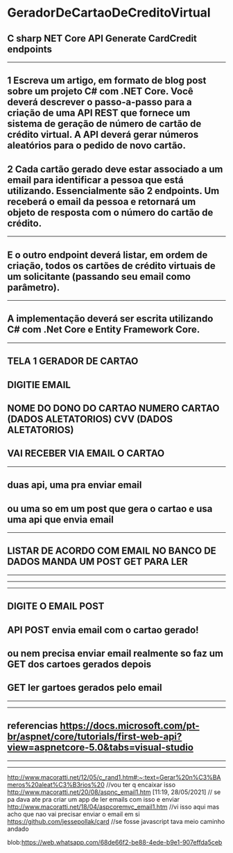 # GeradorDeCartaoDeCreditoVirtual
C sharp NET Core API  Generate CardCredit endpoints
----------------------------------------------------------------------------------
----------------------------------------------------------------------------------
1 Escreva um artigo, em formato de blog post sobre um projeto C# com .NET Core.
Você deverá descrever o passo-a-passo para a criação de uma API REST que fornece um sistema de geração de número de cartão de crédito virtual.
 A API deverá gerar números aleatórios para o pedido de novo cartão. 
----------------------------------------------------------------------------------
2 Cada cartão gerado deve estar associado a um email para identificar a pessoa que está utilizando.
Essencialmente são 2 endpoints. 
Um receberá o email da pessoa e retornará um objeto de resposta com o número do cartão de crédito. 
----------------------------------------------------------------------------------
----------------------------------------------------------------------------------
E o outro endpoint deverá listar, em ordem de criação, todos os cartões de crédito virtuais de um solicitante (passando seu email como parâmetro).
----------------------------------------------------------------------------------
----------------------------------------------------------------------------------
A implementação deverá ser escrita utilizando C# com .Net Core e Entity Framework Core.
----------------------------------------------------------------------------------
----------------------------------------------------------------------------------
TELA 1 GERADOR DE CARTAO
----------------------------------------------------------------------------------
DIGITIE EMAIL
----------------------------------------------------------------------------------
NOME DO DONO DO CARTAO 
NUMERO CARTAO (DADOS ALETATORIOS)
CVV (DADOS ALETATORIOS)
----------------------------------------------------------------------------------
VAI RECEBER VIA EMAIL O CARTAO
----------------------------------------------------------------------------------
----------------------------------------------------------------------------------
duas api, uma pra enviar email 
 ----------------------------------------------------------------------------------
 ou uma so em um post que gera o cartao e usa uma api que envia email
 ----------------------------------------------------------------------------------
----------------------------------------------------------------------------------
 LISTAR DE ACORDO COM EMAIL NO BANCO DE DADOS
MANDA UM POST
GET PARA LER
----------------------------------------------------------------------------------
----------------------------------------------------------------------------------
----------------------------------------------------------------------------------
----------------------------------------------------------------------------------
DIGITE O EMAIL
POST
----------------------------------------------------------------------------------
API POST
envia email com o cartao gerado!
----------------------------------------------------------------------------------
ou nem precisa enviar email realmente so faz um GET dos cartoes gerados depois
----------------------------------------------------------------------------------
GET
ler gartoes gerados pelo email
----------------------------------------------------------------------------------
----------------------------------------------------------------------------------
----------------------------------------------------------------------------------
referencias
https://docs.microsoft.com/pt-br/aspnet/core/tutorials/first-web-api?view=aspnetcore-5.0&tabs=visual-studio
----------------------------------------------------------------------------------
----------------------------------------------------------------------------------
----------------------------------------------------------------------------------
http://www.macoratti.net/12/05/c_rand1.htm#:~:text=Gerar%20n%C3%BAmeros%20aleat%C3%B3rios%20 //vou ter q encaixar isso
http://www.macoratti.net/20/08/aspnc_email1.htm [11:19, 28/05/2021] // se pa dava ate pra criar um app de ler emails com isso  e enviar
http://www.macoratti.net/18/04/aspcoremvc_email1.htm //vi isso aqui mas acho que nao vai precisar enviar o email em si
https://github.com/jessepollak/card //se fosse javascript tava meio caminho andado 
 
 blob:https://web.whatsapp.com/68de66f2-be88-4ede-b9e1-907effda5ceb
